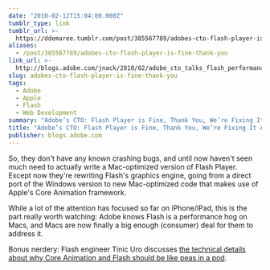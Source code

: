 ```yaml
---
date: "2010-02-12T15:04:00.000Z"
tumblr_type: link
tumblr_url: >-
  https://ddemaree.tumblr.com/post/385567789/adobes-cto-flash-player-is-fine-thank-you
aliases:
  - /post/385567789/adobes-cto-flash-player-is-fine-thank-you
link_url: >-
  http://blogs.adobe.com/jnack/2010/02/adobe_cto_talks_flash_performance_on_macs.html
slug: adobes-cto-flash-player-is-fine-thank-you
tags:
  - Adobe
  - Apple
  - Flash
  - Web Development
summary: "Adobe’s CTO: Flash Player is Fine, Thank You, We’re Fixing It Anyway"
title: "Adobe’s CTO: Flash Player is Fine, Thank You, We’re Fixing It Anyway"
publisher: blogs.adobe.com
---
```


So, they don't have any known crashing bugs, and until now haven't seen much need to actually write a Mac-optimized version of Flash Player. Except now they're rewriting Flash's graphics engine, going from a direct port of the Windows version to new Mac-optimized code that makes use of Apple's Core Animation framework.

While a lot of the attention has focused so far on iPhone/iPad, this is the part really worth watching: Adobe knows Flash is a performance hog on Macs, and Macs are now finally a big enough (consumer) deal for them to address it.

Bonus nerdery: Flash engineer Tinic Uro discusses [the technical details about why Core Animation and Flash should be like peas in a pod](http://www.kaourantin.net/2010/02/core-animation.html).
